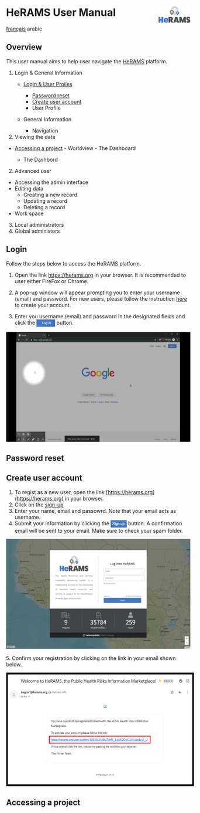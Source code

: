# HeRAMS User Manual <img src="/media/images/HeRAMS.png" height="45" align="right"></img>
[français](/UserGuide_fr.md) arabic

## Overview
This user manual aims to help user navigate the [HeRAMS](https://herams.org/login) platform.


1. Login & General Information
   - [Login & User Proiles](#login)
     - [Password reset](#password-reset)
     - [Create user account](#create-user-account)
     - User Profile
   - General Information
     
     - Navigation 
 2. Viewing the data
   - [Accessing a project](#accessing-a-project)
    - Worldview
    - The Dashboard
      
     - The Dashbord
2. Advanced user  
  - Accessing the admin interface
  - Editing data
    - Creating a new record
    - Updating a record
    - Deleting a record
  - Work space
3. Local administrators
4. Global administors


  

## Login
Follow the steps below to access the HeRAMS platform. 
1. Open the link https://herams.org in your browser. It is recommended to user either FireFox or Chrome. 

2. A pop-up window will appear prompting you to enter your username (email) and password. For new users, please follow the instruction [here](#create-user-account) to create your account. 
3. Enter you username (email) and password in the designated fields and click the 
 <img src="/media/images/bt_login.png" height="20" align="top"></img>  button. 

<p align="center"><img src="/media/videos/HeRAMS_Login.gif" alt="HeRAMS Login" height="300"/></p>

 
## Password reset 


## Create user account

1. To regist as a new user, open the link [https://herams.org](https://herams.org) in your browser.
2. Click on the [sign-up](https://herams.org/user/register)
3. Enter your name, email and passowrd. Note that your email acts as username.
4. Submit your information by clicking the <img src="/media/images/bt_sign_up.png" height="20" align="top"></img> button. A confirmation email will be sent to your email. Make sure to check your spam folder.
<p align="center"><img src="/media/videos/HeRAMS_Register.gif" alt="HeRAMS Register" height="300"/></p>
5. Confirm your registration by clicking on the link in your email shown below.
<p align="center"><img src="/media/images/email_confirmation.png" alt="HeRAMS Register" height="300" border="5"/></img></p>

## Accessing a project





